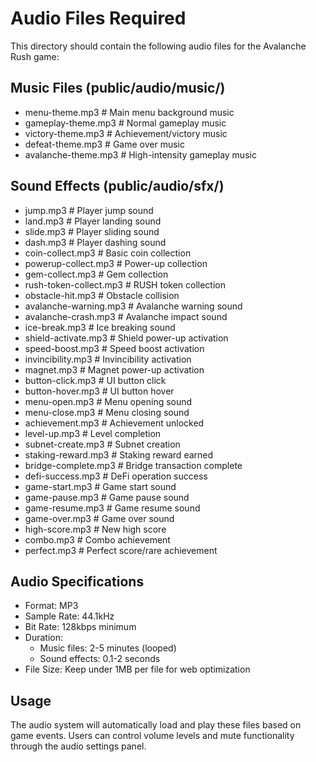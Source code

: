 # Audio Files Required

This directory should contain the following audio files for the Avalanche Rush game:

## Music Files (public/audio/music/)
- menu-theme.mp3          # Main menu background music
- gameplay-theme.mp3      # Normal gameplay music  
- victory-theme.mp3       # Achievement/victory music
- defeat-theme.mp3        # Game over music
- avalanche-theme.mp3     # High-intensity gameplay music

## Sound Effects (public/audio/sfx/)
- jump.mp3               # Player jump sound
- land.mp3               # Player landing sound
- slide.mp3              # Player sliding sound
- dash.mp3                # Player dashing sound
- coin-collect.mp3        # Basic coin collection
- powerup-collect.mp3     # Power-up collection
- gem-collect.mp3         # Gem collection
- rush-token-collect.mp3  # RUSH token collection
- obstacle-hit.mp3        # Obstacle collision
- avalanche-warning.mp3    # Avalanche warning sound
- avalanche-crash.mp3     # Avalanche impact sound
- ice-break.mp3           # Ice breaking sound
- shield-activate.mp3     # Shield power-up activation
- speed-boost.mp3         # Speed boost activation
- invincibility.mp3       # Invincibility activation
- magnet.mp3              # Magnet power-up activation
- button-click.mp3        # UI button click
- button-hover.mp3        # UI button hover
- menu-open.mp3           # Menu opening sound
- menu-close.mp3          # Menu closing sound
- achievement.mp3         # Achievement unlocked
- level-up.mp3            # Level completion
- subnet-create.mp3       # Subnet creation
- staking-reward.mp3      # Staking reward earned
- bridge-complete.mp3     # Bridge transaction complete
- defi-success.mp3        # DeFi operation success
- game-start.mp3          # Game start sound
- game-pause.mp3          # Game pause sound
- game-resume.mp3         # Game resume sound
- game-over.mp3           # Game over sound
- high-score.mp3          # New high score
- combo.mp3               # Combo achievement
- perfect.mp3             # Perfect score/rare achievement

## Audio Specifications
- Format: MP3
- Sample Rate: 44.1kHz
- Bit Rate: 128kbps minimum
- Duration: 
  - Music files: 2-5 minutes (looped)
  - Sound effects: 0.1-2 seconds
- File Size: Keep under 1MB per file for web optimization

## Usage
The audio system will automatically load and play these files based on game events.
Users can control volume levels and mute functionality through the audio settings panel.
